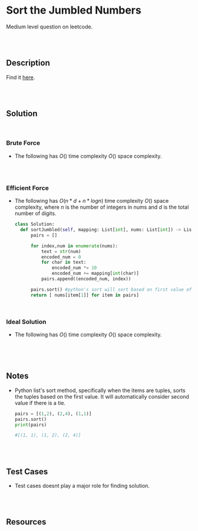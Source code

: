 # Sort the Jumbled Numbers

Medium level question on leetcode.

<br>
<br>

## Description

Find it [here](https://leetcode.com/problems/sort-the-jumbled-numbers/description/).

<br>
<br>

## Solution

<br>

### Brute Force

- The following has $O()$ time complexity $O()$ space complexity.

  ```py

  ```

<br>

### Efficient Force

- The following has $O(n*d + n*logn)$ time complexity $O()$ space complexity, where $n$ is the number of integers in nums and $d$ is the total number of digits.

  ```py
  class Solution:
    def sortJumbled(self, mapping: List[int], nums: List[int]) -> List[int]:
        pairs = []

        for index,num in enumerate(nums):
            text = str(num)
            encoded_num = 0
            for char in text:
                encoded_num *= 10
                encoded_num += mapping[int(char)]
            pairs.append((encoded_num, index))

        pairs.sort() #python's sort will sort based on first value of the tuple, it'll choose second value in case of tie
        return [ nums[item[1]] for item in pairs]
  ```

<br>

### Ideal Solution

- The following has $O()$ time complexity $O()$ space complexity.

  ```py

  ```

<br>
<br>

## Notes

- Python list's sort method, specifically when the items are tuples, sorts the tuples based on the first value. It will automatically consider second value if there is a tie.

  ```py
  pairs = [(1,2), (2,4), (1,1)]
  pairs.sort()
  print(pairs)

  #[(1, 1), (1, 2), (2, 4)]
  ```

<br>
<br>

## Test Cases

- Test cases doesnt play a major role for finding solution.

<br>
<br>

## Resources

<br>
<br>
